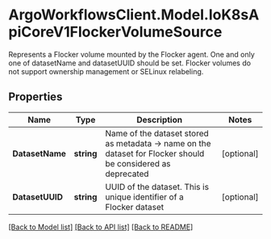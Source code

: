 # ArgoWorkflowsClient.Model.IoK8sApiCoreV1FlockerVolumeSource
Represents a Flocker volume mounted by the Flocker agent. One and only one of datasetName and datasetUUID should be set. Flocker volumes do not support ownership management or SELinux relabeling.

## Properties

Name | Type | Description | Notes
------------ | ------------- | ------------- | -------------
**DatasetName** | **string** | Name of the dataset stored as metadata -&gt; name on the dataset for Flocker should be considered as deprecated | [optional] 
**DatasetUUID** | **string** | UUID of the dataset. This is unique identifier of a Flocker dataset | [optional] 

[[Back to Model list]](../README.md#documentation-for-models) [[Back to API list]](../README.md#documentation-for-api-endpoints) [[Back to README]](../README.md)


